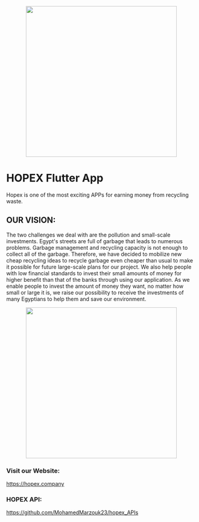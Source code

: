 <p align="center"><img src="https://i.ibb.co/HTKf1BR/logo.png" width="400"></p>

# HOPEX Flutter App
Hopex is one of the most exciting APPs for earning money from recycling waste.

## OUR VISION:
The two challenges we deal with are the pollution and small-scale investments. Egypt's streets are full of garbage that leads to numerous problems. Garbage management and recycling capacity is not enough to collect all of the garbage. Therefore, we have decided to mobilize new cheap recycling ideas to recycle garbage even cheaper than usual to make it possible for future large-scale plans for our project. We also help people with low financial standards to invest their small amounts of money for higher benefit than that of the banks through using our application. As we enable people to invest the amount of money they want, no matter how small or large it is, we raise our possibility to receive the investments of many Egyptians to help them and save our environment.

<p align="center"><img src="https://hopex.company/resources/views/images/download.png" width="400"></p>

### Visit our Website:
https://hopex.company

### HOPEX API:
https://github.com/MohamedMarzouk23/hopex_APIs
